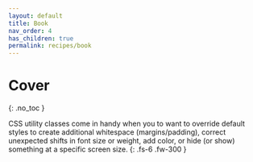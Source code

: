 ```yaml
---
layout: default
title: Book
nav_order: 4
has_children: true
permalink: recipes/book
---
```


# Cover
{: .no_toc }

CSS utility classes come in handy when you to want to override default styles to create additional whitespace (margins/padding), correct unexpected shifts in font size or weight, add color, or hide (or show) something at a specific screen size.
{: .fs-6 .fw-300 }
